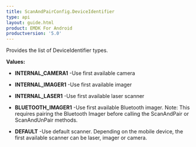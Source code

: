 ```yaml
---
title: ScanAndPairConfig.DeviceIdentifier
type: api
layout: guide.html
product: EMDK For Android
productversion: '5.0'
---
```



Provides the list of DeviceIdentifier types.

**Values:**

* **INTERNAL_CAMERA1** -Use first available camera

* **INTERNAL_IMAGER1** -Use first available imager

* **INTERNAL_LASER1** -Use first available laser scanner

* **BLUETOOTH_IMAGER1** -Use first available Bluetooth imager. Note: This requires pairing the 
 Bluetooth Imager before calling the ScanAndPair or ScanAndUnPair methods.

* **DEFAULT** -Use default scanner. Depending on the mobile device, the first available scanner can be laser, imager or camera.





